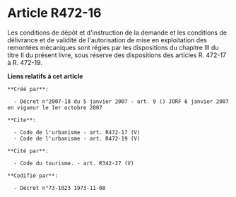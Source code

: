 # Article R472-16

Les conditions de dépôt et d'instruction de la demande et les conditions de délivrance et de validité de l'autorisation de
mise en exploitation des remontées mécaniques sont régies par les dispositions du chapitre III du titre II du présent livre,
sous réserve des dispositions des articles R. 472-17 à R. 472-19.

**Liens relatifs à cet article**

	**Créé par**:

	  - Décret n°2007-18 du 5 janvier 2007 - art. 9 () JORF 6 janvier 2007 en vigueur le 1er octobre 2007

	**Cite**:

	  - Code de l'urbanisme - art. R472-17 (V)
	  - Code de l'urbanisme - art. R472-19 (V)

	**Cité par**:

	  - Code du tourisme. - art. R342-27 (V)

	**Codifié par**:

	  - Décret n°73-1023 1973-11-08
